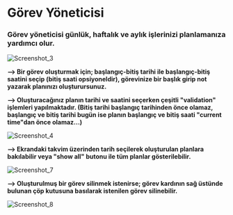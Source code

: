 # Görev Yöneticisi

### Görev yöneticisi günlük, haftalık ve aylık işlerinizi planlamanıza yardımcı olur. 

![Screenshot_3](https://user-images.githubusercontent.com/15313904/83679878-ce475b00-a5e8-11ea-8aa4-788b99087074.jpg)

**--> Bir görev oluşturmak için; başlangıç-bitiş tarihi ile başlangıç-bitiş saatini seçip (bitiş saati opsiyoneldir), görevinize bir başlık girip not yazarak planınızı oluşturursunuz.**

**--> Oluşturacağınız planın tarihi ve saatini seçerken çeşitli "validation" işlemleri yapılmaktadır. (Bitiş tarihi başlangıç tarihinden önce olamaz, başlangıç ve bitiş tarihi bugün ise planın başlangıç ve bitiş saati "current time"dan önce olamaz...)**

![Screenshot_4](https://user-images.githubusercontent.com/15313904/83680737-03a07880-a5ea-11ea-9f8e-cb32879f6616.jpg)

**--> Ekrandaki takvim üzerinden tarih seçilerek oluşturulan planlara bakılabilir veya "show all" butonu ile tüm planlar gösterilebilir.**

![Screenshot_7](https://user-images.githubusercontent.com/15313904/83680969-6134c500-a5ea-11ea-856c-4ae500922ae9.jpg)

**--> Oluşturulmuş bir görev silinmek istenirse; görev kardının sağ üstünde bulunan çöp kutusuna basılarak istenilen görev silinebilir.**

![Screenshot_8](https://user-images.githubusercontent.com/15313904/83680987-68f46980-a5ea-11ea-9480-3b4b97cd453e.jpg)
